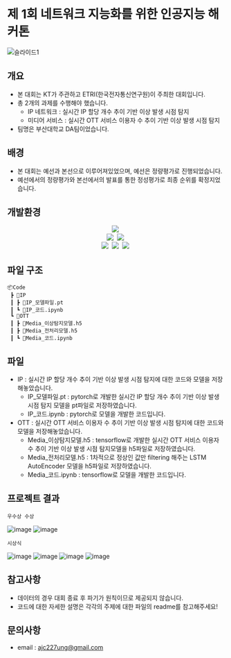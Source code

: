 # 제 1회 네트워크 지능화를 위한 인공지능 해커톤

![슬라이드1](https://user-images.githubusercontent.com/89781598/193593805-2dbec4b1-1639-4a15-a929-a834782d087a.JPG)

## 개요
* 본 대회는 KT가 주관하고 ETRI(한국전자통신연구원)이 주최한 대회입니다.
* 총 2개의 과제를 수행해야 했습니다.
  * IP 네트워크 : 실시간 IP 할당 개수 추이 기반 이상 발생 시점 탐지
  * 미디어 서비스 : 실시간 OTT 서비스 이용자 수 추이 기반 이상 발생 시점 탐지
* 팀명은 부산대학교 DA팀이었습니다.

## 배경
* 본 대회는 예선과 본선으로 이루어져있었으며, 예선은 정량평가로 진행되었습니다.
* 예선에서의 정량평가와 본선에서의 발표를 통한 정성평가로 최종 순위를 확정지었습니다.

## 개발환경
<p align="center">
  <img src="https://img.shields.io/badge/Python-3766AB?style=flat-square&logo=Python&logoColor=white"/></a>&nbsp
  <br>
  <img src="https://img.shields.io/badge/TensorFlow-FF6F00?style=flat-square&logo=TensorFlow&logoColor=white"/></a>&nbsp
  <img src="https://img.shields.io/badge/PyTorch-EE4C2C?style=flat-square&logo=PyTorch&logoColor=white"/></a>&nbsp
  <br>
  <img src="https://img.shields.io/badge/pandas-150458?style=flat-square&logo=pandas&logoColor=white"/></a>&nbsp
  <img src="https://img.shields.io/badge/NumPy-013243?style=flat-square&logo=NumPy&logoColor=white"/></a>&nbsp
  <img src="https://img.shields.io/badge/scikit-learn-F7931E?style=flat-square&logo=scikit-learn&logoColor=white"/></a>&nbsp
</p>

## 파일 구조
```
📦Code
 ┣ 📂IP
 ┃ ┣ 📜IP_모델파일.pt
 ┃ ┗ 📜IP_코드.ipynb
 ┗ 📂OTT
 ┃ ┣ 📜Media_이상탐지모델.h5
 ┃ ┣ 📜Media_전처리모델.h5
 ┃ ┗ 📜Media_코드.ipynb
```

## 파일 
- IP : 실시간 IP 할당 개수 추이 기반 이상 발생 시점 탐지에 대한 코드와 모델을 저장해놓았습니다.
    - IP_모델파일.pt : pytorch로 개발한 실시간 IP 할당 개수 추이 기반 이상 발생 시점 탐지 모델을 pt파일로 저장하였습니다.
    - IP_코드.ipynb : pytorch로 모델을 개발한 코드입니다.
- OTT : 실시간 OTT 서비스 이용자 수 추이 기반 이상 발생 시점 탐지에 대한 코드와 모델을 저장해놓았습니다.
    - Media_이상탐지모델.h5 : tensorflow로 개발한 실시간 OTT 서비스 이용자 수 추이 기반 이상 발생 시점 탐지모델을 h5파일로 저장하였습니다.
    - Media_전처리모델.h5 : 1차적으로 정상인 값만 filtering 해주는 LSTM AutoEncoder 모델을 h5파일로 저장하였습니다.
    - Media_코드.ipynb : tensorflow로 모델을 개발한 코드입니다.

## 프로젝트 결과
```
우수상 수상
```

![image](https://user-images.githubusercontent.com/89781598/193581270-79af4eb2-8ba2-49ed-a84c-2ea57ebd22a4.png)
![image](https://user-images.githubusercontent.com/89781598/193581326-8035eb0e-8461-4126-ab44-c6724958c15d.png)

```
시상식
```

![image](https://user-images.githubusercontent.com/89781598/193582696-fd846446-1144-4ea0-b2b6-c577ae0324e8.png)
![image](https://user-images.githubusercontent.com/89781598/193582721-488b4645-60b9-4da1-bb86-aebb865b6e6d.png)
![image](https://user-images.githubusercontent.com/89781598/193582745-a979e1fc-5999-4c73-849c-99ad4bc66d39.png)
![image](https://user-images.githubusercontent.com/89781598/193581406-82aeac14-9178-4657-b06f-8597c38e4efe.png)


## 참고사항
- 데이터의 경우 대회 종료 후 파기가 원칙이므로 제공되지 않습니다.
- 코드에 대한 자세한 설명은 각각의 주제에 대한 파일의 readme를 참고해주세요!

## 문의사항
* email : ajc227ung@gmail.com


